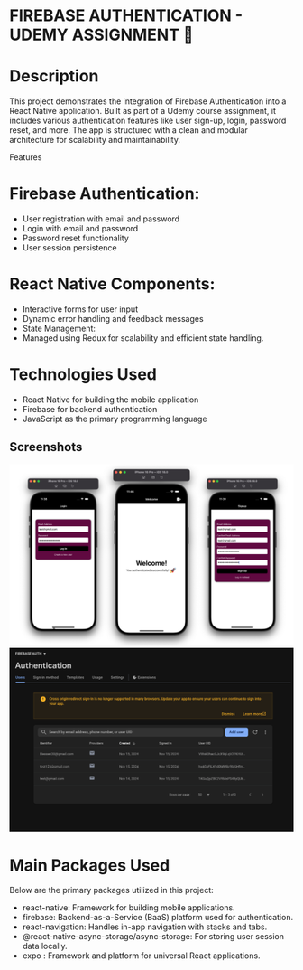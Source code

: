
# FIREBASE AUTHENTICATION - UDEMY ASSIGNMENT  🚀 

# Description
This project demonstrates the integration of Firebase Authentication into a React Native application. Built as part of a Udemy course assignment, it includes various authentication features like user sign-up, login, password reset, and more. The app is structured with a clean and modular architecture for scalability and maintainability.

Features
# Firebase Authentication:
- User registration with email and password
- Login with email and password
- Password reset functionality
- User session persistence
# React Native Components:
- Interactive forms for user input
- Dynamic error handling and feedback messages
- State Management:
- Managed using Redux for scalability and efficient state handling.

# Technologies Used
- React Native for building the mobile application
- Firebase for backend authentication
- JavaScript as the primary programming language


##  Screenshots
![App Screenshot](./screenshots/Overview.png)
![App Screenshot](./screenshots/Overview1.png)


# Main Packages Used
Below are the primary packages utilized in this project:

- react-native: Framework for building mobile applications.
- firebase: Backend-as-a-Service (BaaS) platform used for authentication.
- react-navigation: Handles in-app navigation with stacks and tabs.
- @react-native-async-storage/async-storage: For storing user session data locally.
- expo : Framework and platform for universal React applications.